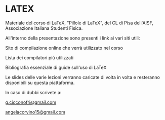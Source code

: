# LATEX
Materiale del corso di LaTeX, "Pillole di LaTeX", del CL di Pisa dell'AISF, Associazione Italiana Studenti Fisica.

All'interno della presentazione sono presenti i link ai vari siti utili:

Sito di compilazione online che verrà utilizzato nel corso

Lista dei compilatori più utilizzati

Bibliografia essenziale di guide sull'uso di LaTeX


Le slides delle varie lezioni verranno caricate di volta in volta e resteranno disponibili su  questa piattaforma.

In caso di dubbi scrivete a:

g.cicconofri@gmail.com

angelacorvino15@gmail.com

